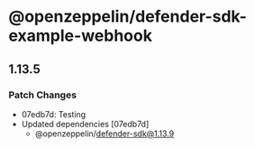 # @openzeppelin/defender-sdk-example-webhook

## 1.13.5

### Patch Changes

- 07edb7d: Testing
- Updated dependencies [07edb7d]
  - @openzeppelin/defender-sdk@1.13.9
